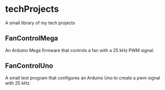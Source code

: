 # techProjects
A small library of my tech projects

## FanControlMega
An Arduino Mega firmware that controls a fan with a 25 kHz PWM signal.

## FanControlUno
A small test program that configures an Arduino Uno to create a pwm signal with 25 kHz.
